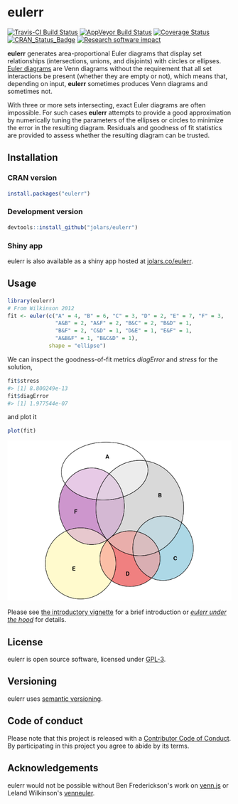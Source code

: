 
<!-- README.md is generated from README.Rmd. Please edit that file -->
eulerr
======

[![Travis-CI Build Status](https://travis-ci.org/jolars/eulerr.svg?branch=master)](https://travis-ci.org/jolars/eulerr) [![AppVeyor Build Status](https://ci.appveyor.com/api/projects/status/github/jolars/eulerr?branch=master&svg=true)](https://ci.appveyor.com/project/jolars/eulerr) [![Coverage Status](https://coveralls.io/repos/github/jolars/eulerr/badge.svg?branch=master)](https://coveralls.io/github/jolars/eulerr?branch=master) [![CRAN\_Status\_Badge](http://www.r-pkg.org/badges/version/eulerr)](https://cran.r-project.org/package=eulerr) [![Research software impact](http://depsy.org/api/package/cran/eulerr/badge.svg)](http://depsy.org/package/r/eulerr)

**eulerr** generates area-proportional Euler diagrams that display set relationships (intersections, unions, and disjoints) with circles or ellipses. [Euler diagrams](https://en.wikipedia.org/wiki/Euler_diagram) are Venn diagrams without the requirement that all set interactions be present (whether they are empty or not), which means that, depending on input, **eulerr** sometimes produces Venn diagrams and sometimes not.

With three or more sets intersecting, exact Euler diagrams are often impossible. For such cases **eulerr** attempts to provide a good approximation by numerically tuning the parameters of the ellipses or circles to minimize the error in the resulting diagram. Residuals and goodness of fit statistics are provided to assess whether the resulting diagram can be trusted.

Installation
------------

### CRAN version

``` r
install.packages("eulerr")
```

### Development version

``` r
devtools::install_github("jolars/eulerr")
```

### Shiny app

eulerr is also available as a shiny app hosted at [jolars.co/eulerr](http://jolars.co/eulerr/).

Usage
-----

``` r
library(eulerr)
# From Wilkinson 2012
fit <- euler(c("A" = 4, "B" = 6, "C" = 3, "D" = 2, "E" = 7, "F" = 3,
               "A&B" = 2, "A&F" = 2, "B&C" = 2, "B&D" = 1,
               "B&F" = 2, "C&D" = 1, "D&E" = 1, "E&F" = 1,
               "A&B&F" = 1, "B&C&D" = 1),
             shape = "ellipse")
```

We can inspect the goodness-of-fit metrics *diagError* and *stress* for the solution,

``` r
fit$stress
#> [1] 8.800249e-13
fit$diagError
#> [1] 1.977544e-07
```

and plot it

``` r
plot(fit)
```

![](tools/README-plot_method-1.png)

Please see [the introductory vignette](https://CRAN.R-project.org/package=eulerr/vignettes/introduction.pdf) for a brief introduction or [*eulerr under the hood*](https://CRAN.R-project.org/package=eulerr/vignettes/under-the-hood.pdf) for details.

License
-------

eulerr is open source software, licensed under [GPL-3](LICENSE).

Versioning
----------

eulerr uses [semantic versioning](http://semver.org).

Code of conduct
---------------

Please note that this project is released with a [Contributor Code of Conduct](CONDUCT.md). By participating in this project you agree to abide by its terms.

Acknowledgements
----------------

eulerr would not be possible without Ben Frederickson's work on [venn.js](http://www.benfrederickson.com) or Leland Wilkinson's [venneuler](https://cran.r-project.org/package=venneuler).
